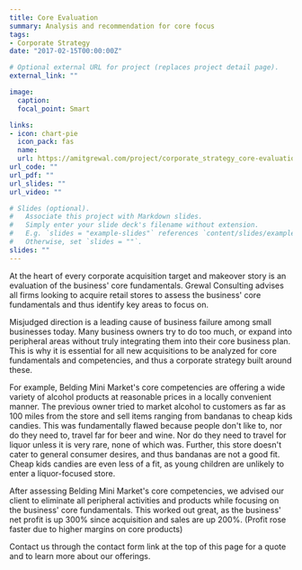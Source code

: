```yaml
---
title: Core Evaluation
summary: Analysis and recommendation for core focus
tags:
- Corporate Strategy
date: "2017-02-15T00:00:00Z"

# Optional external URL for project (replaces project detail page).
external_link: ""

image:
  caption:
  focal_point: Smart

links:
- icon: chart-pie
  icon_pack: fas
  name:
  url: https://amitgrewal.com/project/corporate_strategy_core-evaluation/
url_code: ""
url_pdf: ""
url_slides: ""
url_video: ""

# Slides (optional).
#   Associate this project with Markdown slides.
#   Simply enter your slide deck's filename without extension.
#   E.g. `slides = "example-slides"` references `content/slides/example-slides.md`.
#   Otherwise, set `slides = ""`.
slides: ""
---
```


At the heart of every corporate acquisition target and makeover story is an evaluation of the business' core fundamentals. Grewal Consulting advises all firms looking to acquire retail stores to assess the business' core fundamentals and thus identify key areas to focus on.

Misjudged direction is a leading cause of business failure among small businesses today. Many business owners try to do too much, or expand into peripheral areas without truly integrating them into their core business plan. This is why it is essential for all new acquisitions to be analyzed for core fundamentals and competencies, and thus a corporate strategy built around these.

For example, Belding Mini Market's core competencies are offering a wide variety of alcohol products at reasonable prices in a locally convenient manner. The previous owner tried to market alcohol to customers as far as 100 miles from the store and sell items ranging from bandanas to cheap kids candies. This was fundamentally flawed because people don't like to, nor do they need to, travel far for beer and wine. Nor do they need to travel for liquor unless it is very rare, none of which was. Further, this store doesn't cater to general consumer desires, and thus bandanas are not a good fit. Cheap kids candies are even less of a fit, as young children are unlikely to enter a liquor-focused store.

After assessing Belding Mini Market's core competencies, we advised our client to eliminate all peripheral activities and products while focusing on the business' core fundamentals. This worked out great, as the business' net profit is up 300% since acquisition and sales are up 200%. (Profit rose faster due to higher margins on core products)

Contact us through the contact form link at the top of this page for a quote and to learn more about our offerings.
